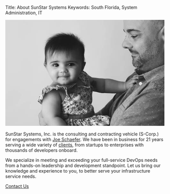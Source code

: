 Title: About SunStar Systems
Keywords: South Florida, System Administration, IT

![Autumn and I](images/autumn-and-i.jpg)

<span class="text-white">SunStar Systems, Inc.</span> is the consulting and contracting vehicle (S-Corp.) for engagements with [Joe Schaefer](https://www.linkedin.com/pub/joe-schaefer/0/702/51b). We have been in business for 21 years serving a wide variety of [clients](/clients), from startups to enterprises with thousands of developers onboard.

We specialize in meeting and exceeding your full-service DevOps needs from a hands-on leadership and development standpoint.  Let us bring our knowledge and experience to you, to better serve your infrastructure service needs.

[Contact Us](/contact)
